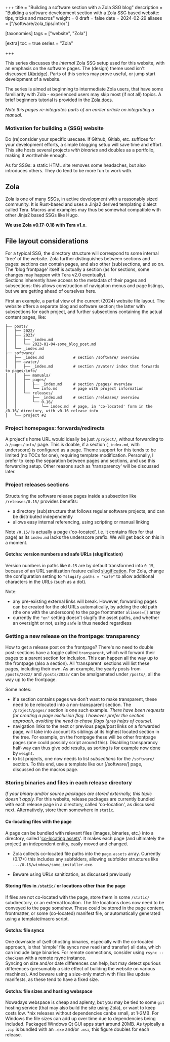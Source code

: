 +++
title = "Building a software section with a Zola SSG blog"
description = "Building a software development section with a Zola SSG based website: tips, tricks and macros"
weight = 0
draft = false
date = 2024-02-29
aliases = ["/software/zola_tips/intro/"]

[taxonomies]
tags = ["website", "Zola"]

[extra]
toc = true
series = "Zola"

+++


This series discusses the _internal_ Zola SSG setup used for this website, with an emphasis on the software pages. The (design) theme used isn't discussed ([Abridge](https://github.com/Jieiku/abridge/)). Parts of this series may prove useful, or jump start development of a website.
<!-- more -->
The series is aimed at beginning to intermediate Zola users, that have some familiarity with Zola - experienced users may skip most (if not all) topics. A brief beginners tutorial is provided in the [Zola docs](https://www.getzola.org/documentation/getting-started/overview/).

_Note this pages re-integrates parts of an earlier article on integrating a manual._ 

### Motivation for building a (SSG) website
Do (re)consider your specific usecase. If Github, Gitlab, etc. suffices for your development efforts, a simple blogging setup will save time and effort. This site hosts several projects _with binaries_ and doubles as a portfolio, making it worthwhile enough.

As for SSGs: a static HTML site removes some headaches, but also introduces others. They do tend to be more fun to work with.

## Zola
Zola is one of many SSGs, in active development with a reasonably sized community. It is Rust-based and uses a Jinja2 derived templating dialect called Tera. Macros and examples may thus be somewhat compatible with other Jinja2 based SSGs like Hugo. 

**We use Zola v0.17-0.18 with Tera v1.x**.

## File layout considerations
For a typical SSG, the directory structure will correspond to some internal 'tree' of the website. Zola further distinguishes between sections and pages: sections can contain pages, and also other (sub)sections, and so on. The 'blog frontpage' itself is actually a section (as for sections, some changes may happen with Tera v2.0 eventually). \
Sections inherently have access to the metadata of their pages and subsections: this allows construction of navigation menus and page listings, but we are getting ahead of ourselves here. 

First an example, a partial view of the current (2024) website file layout. The website offers a separate blog and software section; the latter with subsections for each project, and further subsections containing the actual content pages, like:

```
├── posts/
│   ├── 2022/
│   ├── 2023/
│   │   ├── _index.md
│   │   └── 2023-01-04-some_blog_post.md
│   └── _index.md
├── software/
│   ├── _index.md             # section /software/ overview
│   ├── avater/
│   │   ├── _index.md         # section /avater/ index that forwards to pages/info/
│   │   ├── manuals/
│   │   ├── pages/
│   │   │   ├── _index.md     # section /pages/ overview
│   │   │   └── info.md       # page with project information 
│   │   └── releases/
│   │       ├── _index.md     # section /releases/ overview
│   │       └── 0.16/
│   │           └── index.md  # page, in 'co-located' form in the /0.16/ directory, with v0.16 release info
│   └── project #2
```

### Project homepages: forwards/redirects

A project's home URL would ideally be just `/project/`, without forwarding to a `/pages/info/` page. This is doable, if a section (`_index.md`, with underscore) is configured as a page. Theme support for this tends to be limited (no TOCs for one), requiring template modification. Personally, I prefer to keep the separation between pages and sections, and use this forwarding setup. Other reasons such as 'transparency' will be discussed later.

### Project releases sections
Structuring the software release pages inside a subsection like `/releases/0.15/` provides benefits:
- a directory (sub)structure that follows regular software projects, and can be distributed independently 
- allows easy internal referencing, using scripting or manual linking

Note `/0.15/` is actually a page ('co-located', i.e. it contains files for that page) as its `index.md` lacks the underscore prefix. We will get back on this in a moment.

#### Gotcha: version numbers and safe URLs (slugification)
Version numbers in paths like `0.15` are by default transformed into `0_15`, because of an URL sanitization feature called [slugification](https://www.getzola.org/documentation/content/page/#output-paths). For Zola, change the configuration setting to `"slugify.paths = "safe"` to allow additional characters in the URLs (such as a dot).

Note:
- any pre-existing external links will break. However, forwarding pages can be created for the old URLs automatically, by adding the old path (the one with the underscore) to the page frontmatter `aliases=[]` array
- currently the `"on"` setting doesn't slugify the asset paths, and whether an oversight or not, using `safe` is thus needed regardless

### Getting a new release on the frontpage: transparency
How to get a release post on the frontpage? There's no need to double post: sections have a toggle called `transparent`, which will forward their pages to a parent section for inclusion. This can happen all the way up to the frontpage (also a section). All 'transparent' sections will list these pages, including their own. As an example, the yearly posts from `/posts/2022/` and `/posts/2023/` can be amalgamated under `/posts/`, all the way up to the frontpage.

Some notes: 
- if a section contains pages we don't want to make transparent, these need to be relocated into a non-transparent section. The `/project/pages/` section is one such example. _There have been requests for creating a page exclusion flag. I however prefer the section approach, avoiding the need to chase flags (`grep` helps of course)._
- navigation links to the next or previous page/post links on a forwarded page, will take into account its siblings at its highest located section in the tree. For example, on the frontpage these will be other frontpage pages (one could possibly script around this). Disabling transparancy half-way can thus give odd results, as sorting is for example now done by `weight`.
- to list projects, one now needs to list _subsections_ for the `/software/` section. To this end, use a template like our [/software/] page, discussed on the macros page.


### Storing binaries and files in each release directory
_If your binary and/or source packages are stored externally, this topic doesn't apply._ For this website, release packages are currently bundled with each release page in a directory, called 'co-location', as discussed next. Alternatively, store them somewhere in `static`.

#### Co-locating files with the page
A page can be bundled with relevant files (images, binaries, etc.) into a directory, called '[co-locating assets](https://www.getzola.org/documentation/content/overview/#asset-colocation)'. It makes each page (and ultimately the project) an independent entity, easily moved and changed.

- Zola collects co-located file paths into the `page.assets` array. Currently (0.17+) this includes any subfolders, allowing subfolder structures like `.../0.15/windows/some_installer.exe`.

- Beware using URLs sanitization, as discussed previously

#### Storing files in `/static/` or locations other than the page
If files are not co-located with the page, store them in some `/static/` subdirectory, or an external location. The file locations does now need to be conveyed to the page somehow. These could be stored in the page content, frontmatter, or some (co-located) manifest file, or automatically generated using a template/macro script.

#### Gotcha: file syncs
One downside of (self-)hosting binaries, especially with the co-located approach, is that 'simple' file syncs now read (and transfer) all data, which can include large binaries. For remote connections, consider using `rsync --checksum` with a remote rsync instance. \
Syncing on size and/or date differences can help, but may detect spurious differences (presumably a side effect of building the website on various machines). And beware using a size-only match with files like update manifests, as these tend to have a fixed size.

#### Gotcha: file sizes and hosting webspace
Nowadays webspace is cheap and aplenty, but you may be tied to some `git` hosting service (that may also build the site using Zola), or want to keep costs low. *nix releases without dependencies canbe small, at 1-2MB. For Windows the file sizes can add up over time due to dependencies being included. Packaged Windows Qt GUI apps start around 20MB. As typically a `.zip` is bundled with an `.exe` and/or `.msi`, this figure doubles for each release.
